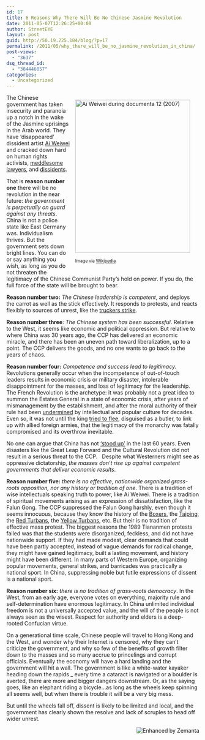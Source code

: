 ```yaml
---
id: 17
title: 6 Reasons Why There Will Be No Chinese Jasmine Revolution
date: 2011-05-07T12:26:25+00:00
author: StreetEYE
layout: post
guid: http://50.19.225.184/blog/?p=17
permalink: /2011/05/why_there_will_be_no_jasmine_revolution_in_china/
post-views:
  - "3637"
dsq_thread_id:
  - "384446057"
categories:
  - Uncategorized
---
```

<div class="zemanta-img mt-image-right" style="margin-top: 1em; margin-right: 1em; margin-bottom: 1em; margin-left: 1em; display: block; float: right; width: 310px; ">
  <a href="http://commons.wikipedia.org/wiki/File:Ai_Weiwei.jpg"><img src="http://upload.wikimedia.org/wikipedia/commons/thumb/b/b4/Ai_Weiwei.jpg/300px-Ai_Weiwei.jpg" alt="Ai Weiwei during documenta 12 (2007)" width="300" height="400" /></a></p> 
  
  <p class="zemanta-img-attribution" style="font-size:0.8em">
    Image via <a href="http://commons.wikipedia.org/wiki/File:Ai_Weiwei.jpg">Wikipedia</a>
  </p>
</div>

The Chinese government has taken insecurity and paranoia up a notch in the wake of the Jasmine uprisings in the Arab world. They have ‘disappeared’ dissident artist [Ai Weiwei](http://loveaiww.blogspot.com/2011/04/2009620107.html?utm_source=feedburner&utm_medium=feed&utm_campaign=Feed:+loveAiWeiwei+(%E7%88%B1%E8%89%BE%E6%9C%AA%E6%9C%AA)) and cracked down hard on human rights activists, [meddlesome lawyers](http://www.nytimes.com/2011/04/20/world/asia/20china.html?_r=2&gwh=6E61B57AD709E6FE808023DD0AE27E8D), and [dissidents](http://www.guardian.co.uk/world/2011/jan/17/china-prosecuted-hundreds-xinjiang-unrest).

That is **reason number one** there will be no revolution in the near future: _the government is perpetually on guard against any threats_. China is not a police state like East Germany was. Individualism thrives. But the government sets down bright lines. You can do or say anything you wish, as long as you do not threaten the legitimacy of the Chinese Communist Party’s hold on power. If you do, the full force of the state will be brought to bear.

<!--more-->

**Reason number two:** _The Chinese leadership is competent_, and deploys the carrot as well as the stick effectively. It responds to protests, and reacts flexibly to sources of unrest, like the [truckers strike](http://www.nytimes.com/2011/04/24/world/asia/24china.html).

**Reason number three**: _The Chinese system has been successful_. Relative to the West, it seems like economic and political oppression. But relative to where China was 30 years ago, the&nbsp;CCP&nbsp;has delivered an economic miracle, and there has been an uneven path toward liberalization, up to a point. The&nbsp;CCP&nbsp;delivers the goods, and no one wants to go back to the years of chaos.

**Reason number four:** _Competence and success lead to legitimacy._ Revolutions generally occur when the incompetence of out-of-touch leaders results in economic crisis or military disaster, intolerable disappointment for the masses, and loss of legitimacy for the leadership. The French Revolution is the archetype: it was probably not a great idea to summon the Estates General in a state of economic crisis, after years of mismanagement by the establishment, and after the moral authority of their rule had been [undermined](http://en.wikipedia.org/wiki/The_Marriage_of_Figaro_(play)#Figaro.27s_Speech) by intellectual and popular culture for decades. Even so, it was not until the king [tried to flee](http://en.wikipedia.org/wiki/Flight_to_Varennes), disguised as a butler, to link up with allied foreign armies, that the legitimacy of the monarchy was fatally compromised and its overthrow inevitable. 

No one can argue that China has not [‘stood up’](http://www.youtube.com/watch?v=Ra9X7V5B5oE&NR=1&feature=fvwp) in the last 60 years. Even disasters like the Great Leap Forward and the Cultural Revolution did not result in a serious threat to the&nbsp;CCP.&nbsp;&nbsp; Despite what Westerners might see as oppressive dictatorship, _the masses don’t rise up against competent governments that deliver economic results_.

**Reason number five:** _there is no effective, nationwide organized grass-roots opposition, nor any history or tradition of one_. There is a tradition of wise intellectuals speaking truth to power, like Ai Weiwei. There is a tradition of spiritual movements arising as an expression of dissatisfaction, like the Falun Gong. The&nbsp;CCP&nbsp;suppressed the Falun Gong harshly, even though it seems innocuous, because they know the history of the [Boxers](http://en.wikipedia.org/wiki/Boxer_Rebellion), the [Taiping](http://en.wikipedia.org/wiki/Taiping_Rebellion), the [Red Turbans](http://en.wikipedia.org/wiki/Red_Turban_Rebellion), the [Yellow Turbans](http://en.wikipedia.org/wiki/Yellow_Turban_Rebellion), etc. But their is no tradition of effective mass protest. The biggest reasons the 1989 Tiananmen protests failed was that the students were disorganized, feckless, and did not have nationwide support. If they had made modest, clear demands that could have been partly accepted, instead of vague demands for radical change, they might have gained legitimacy, built a lasting movement, and history might have been different. In many parts of Western Europe, organizing popular movements, general strikes, and barricades was practically a national sport. In China, suppressing noble but futile expressions of dissent is a national sport.

**Reason number six:** _there is no tradition of grass-roots democracy_. In the West, from an early age, everyone votes on everything, majority rule and self-determination have enormous legitimacy. In China unlimited individual freedom is not a universally accepted value, and the will of the people is not always seen as the wisest. Respect for authority and elders is a deep-rooted Confucian virtue.

On a generational time scale, Chinese people will travel to Hong Kong and the West, and wonder why their Internet is censored, why they can’t criticize the government, and why so few of the benefits of growth filter down to the masses and so many accrue to princelings and corrupt officials. Eventually the economy will have a hard landing and the government will hit a wall. The government is like a white-water kayaker heading down the rapids _ every time a cataract is navigated or a boulder is averted, there are more and bigger dangers downstream. Or, as the saying goes, like an elephant riding a bicycle…as long as the wheels keep spinning all seems well, but when there is trouble it will be a very big mess. 

But until the wheels fall off, dissent is likely to be limited and local, and the government has clearly shown the resolve and lack of scruples to head off wider unrest.

<div class="zemanta-pixie" style="margin-top:10px;height:15px">
  <a class="zemanta-pixie-a" href="http://www.zemanta.com/" title="Enhanced by Zemanta"><img class="zemanta-pixie-img" src="http://img.zemanta.com/zemified_e.png?x-id=dfce4e05-ed5b-4d70-a9dd-895b548455a0" alt="Enhanced by Zemanta" style="border:none;float:right" /></a>
</div>
